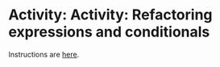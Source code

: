 # Activity: Activity: Refactoring expressions and conditionals

Instructions are [here](https://docs.google.com/document/d/1XiYHHEDjO2f8iJeDO1v99kAx4p5fi65XAYNBiex10Qo/edit#).
